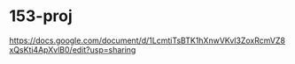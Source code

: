# 153-proj

https://docs.google.com/document/d/1LcmtiTsBTK1hXnwVKvl3ZoxRcmVZ8xQsKti4ApXvlB0/edit?usp=sharing
